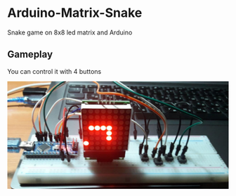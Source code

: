 # Arduino-Matrix-Snake
Snake game on 8x8 led matrix and Arduino 

## Gameplay

You can control it with 4 buttons

![snake game](img/snake_game.jpg)